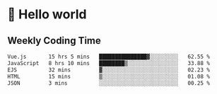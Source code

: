 # 🍻 Hello world

## Weekly Coding Time
<!--START_SECTION:waka-->

```txt
Vue.js       15 hrs 5 mins   ███████████████▓░░░░░░░░░   62.55 %
JavaScript   8 hrs 10 mins   ████████▒░░░░░░░░░░░░░░░░   33.88 %
EJS          32 mins         ▓░░░░░░░░░░░░░░░░░░░░░░░░   02.23 %
HTML         15 mins         ▒░░░░░░░░░░░░░░░░░░░░░░░░   01.08 %
JSON         3 mins          ░░░░░░░░░░░░░░░░░░░░░░░░░   00.25 %
```

<!--END_SECTION:waka-->
